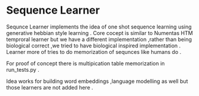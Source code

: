 # Sequence Learner
 Sequnce Learner implements the idea of one shot sequence learning using generative hebbian style learning . Core cocept is similar to Numentas HTM temproral learner but we have a different implementation ,rather than being biological correct ,we tried to have biological inspired implementation .
Learner more of tries to do memorization of sequnces like humans do .

For proof of concept there is multipication table memorization in run_tests.py .

Idea works for building word embeddings ,language modelling as well but those learners are not added here .



